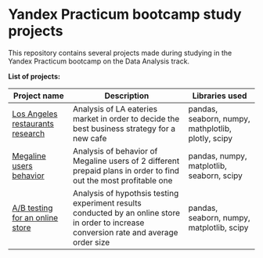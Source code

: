 # Yandex Practicum bootcamp study projects
 This repository contains several projects made during studying in the Yandex Practicum bootcamp on the Data Analysis track.

 **List of projects:**

| Project name | Description | Libraries used |
| ----- | ------ | ---- |
| [Los Angeles restaurants research](https://github.com/GregSemPer/Yandex-Practicum-projects/tree/main/los%20angeles%20restaurants%20research) | Analysis of LA eateries market in order to decide the best business strategy for a new cafe| pandas, seaborn, numpy, mathplotlib, plotly, scipy|
| [Megaline users behavior](https://github.com/GregSemPer/Yandex-Practicum-projects/tree/main/megaline%20users%20behavior) | Analysis of  behavior of Megaline users of 2 different prepaid plans in order to find out the most profitable one | pandas, numpy, matplotlib, seaborn, scipy |
| [A/B testing for an online store](https://github.com/GregSemPer/Yandex-Practicum-projects/tree/main/ab%20testing%20for%20an%20online%20store) | Analysis of hypothsis testing experiment results conducted by an online store in order to increase conversion rate and average order size | pandas, seaborn, numpy, matplotlib, scipy |
